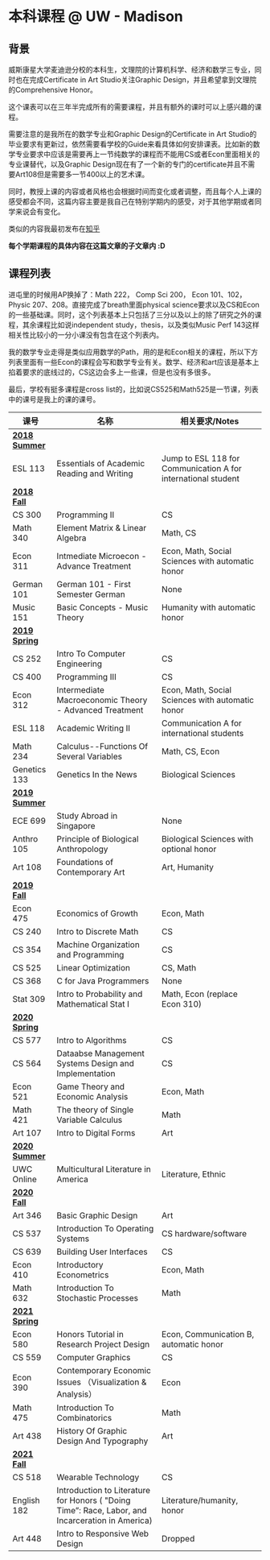 # 本科课程 @ UW - Madison

## 背景

威斯康星大学麦迪逊分校的本科生，文理院的计算机科学、经济和数学三专业，同时也在完成Certificate in Art Studio关注Graphic Design，并且希望拿到文理院的Comprehensive Honor。

这个课表可以在三年半完成所有的需要课程，并且有额外的课时可以上感兴趣的课程。

需要注意的是我所在的数学专业和Graphic Design的Certificate in Art Studio的毕业要求有更新过，依然需要看学校的Guide来看具体如何安排课表。比如新的数学专业要求中应该是需要再上一节纯数学的课程而不能用CS或者Econ里面相关的专业课替代，以及Graphic Design现在有了一个新的专门的certificate并且不需要Art108但是需要多一节400以上的艺术课。

同时，教授上课的内容或者风格也会根据时间而变化或者调整，而且每个人上课的感受都会不同，这篇内容主要是我自己在特别学期内的感受，对于其他学期或者同学来说会有变化。

类似的内容我最初发布在[知乎](https://www.zhihu.com/people/sun-yu-ren-94/posts)

**每个学期课程的具体内容在这篇文章的子文章内 :D**

## 课程列表

进屯里的时候用AP换掉了：Math 222， Comp Sci 200， Econ 101、102， Physic 207、208。直接完成了breath里面physical science要求以及CS和Econ的一些基础课。同时，这个列表基本上只包括了三分以及以上的除了研究之外的课程，其余课程比如说independent study，thesis，以及类似Music Perf 143这样相关性比较小的一分小课没有包含在这个列表内。

我的数学专业走得是类似应用数学的Path，用的是和Econ相关的课程，所以下方列表里面有一些Econ的课程会写和数学专业有关。数学、经济和art应该是基本上掐着要求的底线过的，CS这边会多上一些课，但是也没有多很多。

最后，学校有挺多课程是cross list的，比如说CS525和Math525是一节课，列表中的课号是我上的课的课号。

| 课号                                        | 名称                                                                                               | 相关要求/Notes                                                    |
| ----------------------------------------- | ------------------------------------------------------------------------------------------------ | ------------------------------------------------------------- |
| ****[**2018 Summer**](2018-summer.md)**** |                                                                                                  |                                                               |
| ESL 113                                   | Essentials of Academic Reading and Writing                                                       | Jump to ESL 118 for Communication A for international student |
| ****[**2018 Fall**](2018-fall.md)****     |                                                                                                  |                                                               |
| CS 300                                    | Programming Ⅱ                                                                                    | CS                                                            |
| Math 340                                  | Element Matrix & Linear Algebra                                                                  | Math, CS                                                      |
| Econ 311                                  | Intmediate Microecon - Advance Treatment                                                         | Econ, Math, Social Sciences with automatic honor              |
| German 101                                | German 101 - First Semester German                                                               | None                                                          |
| Music 151                                 | Basic Concepts - Music Theory                                                                    | Humanity with automatic honor                                 |
| ****[**2019 Spring**](2019-spring.md)**** |                                                                                                  |                                                               |
| CS 252                                    | Intro To Computer Engineering                                                                    | CS                                                            |
| CS 400                                    | Programming III                                                                                  | CS                                                            |
| Econ 312                                  | Intermediate Macroeconomic Theory - Advanced Treatment                                           | Econ, Math, Social Sciences with automatic honor              |
| ESL 118                                   | Academic Writing II                                                                              | Communication A for international students                    |
| Math 234                                  | Calculus--Functions Of Several Variables                                                         | Math, CS, Econ                                                |
| Genetics 133                              | Genetics In the News                                                                             | Biological Sciences                                           |
| ****[**2019 Summer**](2019-summer.md)**** |                                                                                                  |                                                               |
| ECE 699                                   | Study Abroad in Singapore                                                                        | None                                                          |
| Anthro 105                                | Principle of Biological Anthropology                                                             | Biological Sciences with optional honor                       |
| Art 108                                   | Foundations of Contemporary Art                                                                  | Art, Humanity                                                 |
| ****[**2019 Fall**](2019-fall.md)****     |                                                                                                  |                                                               |
| Econ 475                                  | Economics of Growth                                                                              | Econ, Math                                                    |
| CS 240                                    | Intro to Discrete Math                                                                           | CS                                                            |
| CS 354                                    | Machine Organization and Programming                                                             | CS                                                            |
| CS 525                                    | Linear Optimization                                                                              | CS, Math                                                      |
| CS 368                                    | C for Java Programmers                                                                           | None                                                          |
| Stat 309                                  | Intro to Probability and Mathematical Stat I                                                     | Math, Econ (replace Econ 310)                                 |
| ****[**2020 Spring**](2020-spring.md)**** |                                                                                                  |                                                               |
| CS 577                                    | Intro to Algorithms                                                                              | CS                                                            |
| CS 564                                    | Dataabse Management Systems Design and Implementation                                            | CS                                                            |
| Econ 521                                  | Game Theory and Economic Analysis                                                                | Econ, Math                                                    |
| Math 421                                  | The theory of Single Variable Calculus                                                           | Math                                                          |
| Art 107                                   | Intro to Digital Forms                                                                           | Art                                                           |
| ****[**2020 Summer**](2020-summer.md)**** |                                                                                                  |                                                               |
| UWC Online                                | Multicultural Literature in America                                                              | Literature, Ethnic                                            |
| ****[**2020 Fall**](2020-fall.md)****     |                                                                                                  |                                                               |
| Art 346                                   | Basic Graphic Design                                                                             | Art                                                           |
| CS 537                                    | Introduction To Operating Systems                                                                | CS hardware/software                                          |
| CS 639                                    | Building User Interfaces                                                                         | CS                                                            |
| Econ 410                                  | Introductory Econometrics                                                                        | Econ, Math                                                    |
| Math 632                                  | Introduction To Stochastic Processes                                                             | Math                                                          |
| ****[**2021 Spring**](2021-spring.md)**** |                                                                                                  |                                                               |
| Econ 580                                  | Honors Tutorial in Research Project Design                                                       | Econ, Communication B, automatic honor                        |
| CS 559                                    | Computer Graphics                                                                                | CS                                                            |
| Econ 390                                  | Contemporary Economic Issues （Visualization & Analysis）                                          | Econ                                                          |
| Math 475                                  | Introduction To Combinatorics                                                                    | Math                                                          |
| Art 438                                   | History Of Graphic Design And Typography                                                         | Art                                                           |
| ****[**2021 Fall**](2021-fall.md)****     |                                                                                                  |                                                               |
| CS 518                                    | Wearable Technology                                                                              | CS                                                            |
| English 182                               | Introduction to Literature for Honors ( "Doing Time”: Race, Labor, and Incarceration in America) | Literature/humanity, honor                                    |
| Art 448                                   | Intro to Responsive Web Design                                                                   | Dropped                                                       |
